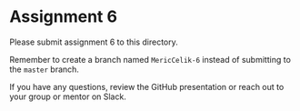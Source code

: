 # Assignment 6

Please submit assignment 6 to this directory.

Remember to create a branch named `MericCelik-6` 
instead of submitting to the `master` branch.

If you have any questions, review the GitHub presentation or reach
out to your group or mentor on Slack.
